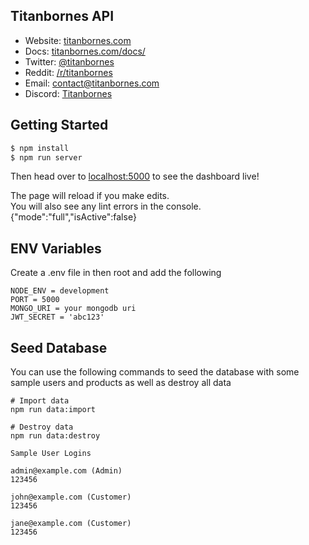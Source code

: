 

## Titanbornes API

- Website: [titanbornes.com](https://titanbornes.com/)
- Docs: [titanbornes.com/docs/](https://titanbornes.com/docs/)
- Twitter: [@titanbornes](https://twitter.com/titanbornes)
- Reddit: [/r/titanbornes](https://www.reddit.com/r/titanbornes/)
- Email: [contact@titanbornes.com](mailto:contact@titanbornes.com)
- Discord: [Titanbornes](https://discord.gg/Titanbornes)

## Getting Started

```sh
$ npm install
$ npm run server
```

Then head over to [localhost:5000](http://localhost:5000) to see the dashboard live!

The page will reload if you make edits.<br />
You will also see any lint errors in the console.
{"mode":"full","isActive":false}

## ENV Variables

Create a .env file in then root and add the following

```
NODE_ENV = development
PORT = 5000
MONGO_URI = your mongodb uri
JWT_SECRET = 'abc123'
```


## Seed Database

You can use the following commands to seed the database with some sample users and products as well as destroy all data

```
# Import data
npm run data:import

# Destroy data
npm run data:destroy
```

```
Sample User Logins

admin@example.com (Admin)
123456

john@example.com (Customer)
123456

jane@example.com (Customer)
123456
```
